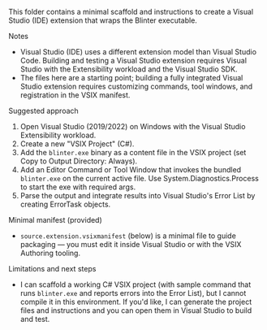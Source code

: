 This folder contains a minimal scaffold and instructions to create a Visual Studio (IDE) extension that wraps the Blinter executable.

Notes
- Visual Studio (IDE) uses a different extension model than Visual Studio Code. Building and testing a Visual Studio extension requires Visual Studio with the Extensibility workload and the Visual Studio SDK.
- The files here are a starting point; building a fully integrated Visual Studio extension requires customizing commands, tool windows, and registration in the VSIX manifest.

Suggested approach
1. Open Visual Studio (2019/2022) on Windows with the Visual Studio Extensibility workload.
2. Create a new "VSIX Project" (C#).
3. Add the `blinter.exe` binary as a content file in the VSIX project (set Copy to Output Directory: Always).
4. Add an Editor Command or Tool Window that invokes the bundled `blinter.exe` on the current active file. Use System.Diagnostics.Process to start the exe with required args.
5. Parse the output and integrate results into Visual Studio's Error List by creating ErrorTask objects.

Minimal manifest (provided)
- `source.extension.vsixmanifest` (below) is a minimal file to guide packaging — you must edit it inside Visual Studio or with the VSIX Authoring tooling.

Limitations and next steps
- I can scaffold a working C# VSIX project (with sample command that runs `blinter.exe` and reports errors into the Error List), but I cannot compile it in this environment. If you'd like, I can generate the project files and instructions and you can open them in Visual Studio to build and test.
